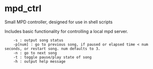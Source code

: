 # mpd_ctrl
Small MPD controller, designed for use in shell scripts

Includes basic functionality for controlling a local mpd server.

```
    -s : output song status
    -p[num] : go to previous song, if paused or elapsed time < num seconds, or restart song. num defaults to 3.
    -n : go to next song
    -t : toggle pause/play state of song
    -h : output help message
```
